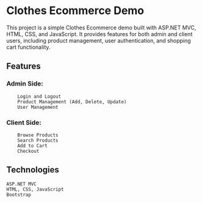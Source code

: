 # Clothes Ecommerce Demo

This project is a simple Clothes Ecommerce demo built with ASP.NET MVC, HTML, CSS, and JavaScript. It provides features for both admin and client users, including product management, user authentication, and shopping cart functionality.

## Features

### Admin Side:
        Login and Logout
        Product Management (Add, Delete, Update)
        User Management

### Client Side:
        Browse Products
        Search Products
        Add to Cart
        Checkout

## Technologies

    ASP.NET MVC
    HTML, CSS, JavaScript
    Bootstrap
